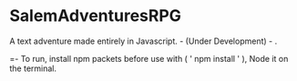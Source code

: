 # SalemAdventuresRPG
A text adventure made entirely in Javascript. - (Under Development) -
.


=- To run, install npm packets before use with ( ' npm install ' ), Node it on the terminal.
